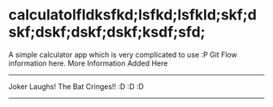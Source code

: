 # calculatolfldksfkd;lsfkd;lsfkld;skf;dskf;dskf;dskf;dskf;ksdf;sfd;
A simple calculator app which is very complicated to use :P
Git Flow information here.
More Information Added Here
***********************************
Joker Laughs! The Bat Cringes!! :D :D :D
***********************************
